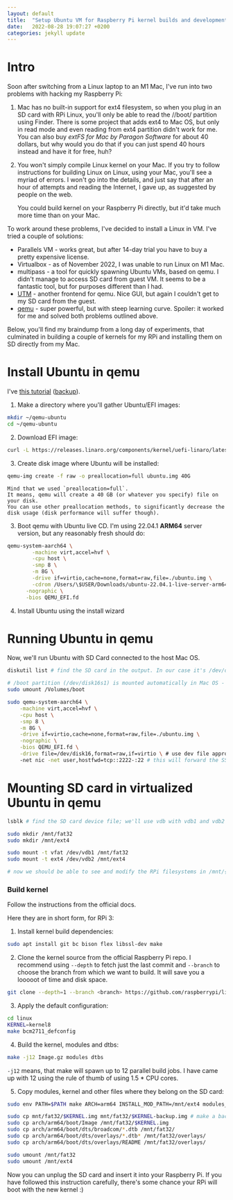 ```yaml
---
layout: default
title:  "Setup Ubuntu VM for Raspberry Pi kernel builds and development on a Mac with Apple Silicon"
date:   2022-08-28 19:07:27 +0200
categories: jekyll update
---
```


# Intro

Soon after switching from a Linux laptop to an M1 Mac, I've run into two problems with hacking my Raspberry Pi:

1. Mac has no built-in support for ext4 filesystem, so when you plug in an SD card with RPi Linux, you'll only be able to read the //boot/ partition using Finder.
   There is some project that adds ext4 to Mac OS, but only in read mode and even reading from ext4 partition didn't work for me.
   You can also buy *extFS for Mac by Paragon Software* for about 40 dollars, but why would you do that if you can just spend 40 hours instead and have it for free, huh?

2. You won't simply compile Linux kernel on your Mac.
   If you try to follow instructions for building Linux on Linux, using your Mac, you'll see a myriad of errors.
   I won't go into the details, and just say that after an hour of attempts and reading the Internet, I gave up, as suggested by people on the web.

   You could build kernel on your Raspberry Pi directly, but it'd take much more time than on your Mac.

To work around these problems, I've decided to install a Linux in VM.
I've tried a couple of solutions:

- Parallels VM - works great, but after 14-day trial you have to buy a pretty expensive license.
- Virtualbox - as of November 2022, I was unable to run Linux on M1 Mac.
- multipass - a tool for quickly spawning Ubuntu VMs, based on qemu.
  I didn't manage to access SD card from guest VM.
  It seems to be a fantastic tool, but for purposes different than I had.
- [UTM](https://mac.getutm.app/) - another frontend for qemu.
  Nice GUI, but again I couldn't get to my SD card from the guest.
- [qemu](https://www.qemu.org/) - super powerful, but with steep learning curve.
  Spoiler: it worked for me and solved both problems outlined above.

Below, you'll find my braindump from a long day of experiments, that culminated in building a couple of kernels for my RPi and installing them on SD directly from my Mac.

# Install Ubuntu in qemu

I've [this tutorial](https://adonis0147.github.io/post/qemu-macos-apple-silicon/) ([backup](https://web.archive.org/web/20221219200927/https://adonis0147.github.io/post/qemu-macos-apple-silicon/)).

1. Make a directory where you'll gather Ubuntu/EFI images:

```bash
mkdir ~/qemu-ubuntu
cd ~/qemu-ubuntu
```

2. Download EFI image:

```bash
curl -L https://releases.linaro.org/components/kernel/uefi-linaro/latest/release/qemu64/QEMU_EFI.fd -o QEMU_EFI.fd
```

3. Create disk image where Ubuntu will be installed: 

```bash
qemu-img create -f raw -o preallocation=full ubuntu.img 40G
```
    Mind that we used `preallocation=full`.
    It means, qemu will create a 40 GB (or whatever you specify) file on your disk.
    You can use other preallocation methods, to significantly decrease the disk usage (disk performance will suffer though).

3. Boot qemu with Ubuntu live CD.
I'm using 22.04.1 **ARM64** server version, but any reasonably fresh should do:

```bash
qemu-system-aarch64 \
        -machine virt,accel=hvf \
        -cpu host \
        -smp 8 \
        -m 8G \
        -drive if=virtio,cache=none,format=raw,file=./ubuntu.img \
        -cdrom /Users/\$USER/Downloads/ubuntu-22.04.1-live-server-arm64.iso  \
      -nographic \
      -bios QEMU_EFI.fd
```

4. Install Ubuntu using the install wizard

# Running Ubuntu in qemu

Now, we'll run Ubuntu with SD Card connected to the host Mac OS. 

```bash
diskutil list # find the SD card in the output. In our case it's /dev/disk16*

# /boot partition (/dev/disk16s1) is mounted automatically in Mac OS - we need to unmount it
sudo umount /Volumes/boot

sudo qemu-system-aarch64 \
    -machine virt,accel=hvf \
    -cpu host \
    -smp 8 \
    -m 8G \
    -drive if=virtio,cache=none,format=raw,file=./ubuntu.img \
    -nographic \
    -bios QEMU_EFI.fd \
    -drive file=/dev/disk16,format=raw,if=virtio \ # use dev file appropriate for your system
    -net nic -net user,hostfwd=tcp::2222-:22 # this will forward the SSH port from VM to 2222 on your localhost
```

# Mounting SD card in virtualized Ubuntu in qemu

```bash
lsblk # find the SD card device file; we'll use vdb with vdb1 and vdb2 partitions

sudo mkdir /mnt/fat32
sudo mkdir /mnt/ext4

sudo mount -t vfat /dev/vdb1 /mnt/fat32
sudo mount -t ext4 /dev/vdb2 /mnt/ext4

# now we should be able to see and modify the RPi filesystems in /mnt/{fat32, ext4}
```

### Build kernel

Follow the instructions from the official docs.

Here they are in short form, for RPi 3:

1. Install kernel build dependencies:


```bash
sudo apt install git bc bison flex libssl-dev make
```

2. Clone the kernel source from the official Raspberry Pi repo.
   I recommend using `--depth` to fetch just the last commit and `--branch` to choose the branch from which we want to build.
   It will save you a looooot of time and disk space.

```bash
git clone --depth=1 --branch <branch> https://github.com/raspberrypi/linux
```

3. Apply the default configuration: 

```bash
cd linux
KERNEL=kernel8
make bcm2711_defconfig
```

4. Build the kernel, modules and dtbs:

```bash
make -j12 Image.gz modules dtbs
```

`-j12` means, that make will spawn up to 12 parallel build jobs.
I have came up with 12 using the rule of thumb of using 1.5 * CPU cores.

5. Copy modules, kernel and other files where they belong on the SD card:

```bash
sudo env PATH=$PATH make ARCH=arm64 INSTALL_MOD_PATH=/mnt/ext4 modules_install

sudo cp mnt/fat32/$KERNEL.img mnt/fat32/$KERNEL-backup.img # make a backup of the last used kernel image
sudo cp arch/arm64/boot/Image /mnt/fat32/$KERNEL.img
sudo cp arch/arm64/boot/dts/broadcom/*.dtb /mnt/fat32/
sudo cp arch/arm64/boot/dts/overlays/*.dtb* /mnt/fat32/overlays/
sudo cp arch/arm64/boot/dts/overlays/README /mnt/fat32/overlays/

sudo umount /mnt/fat32
sudo umount /mnt/ext4
```

Now you can unplug the SD card and insert it into your Raspberry Pi.
If you have followed this instruction carefully, there's some chance your RPi will boot with the new kernel :)
